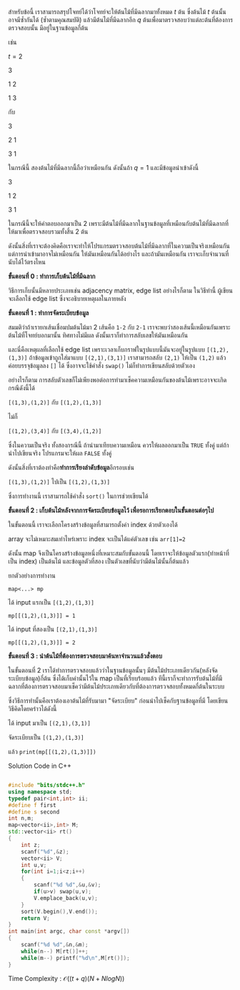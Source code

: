 สำหรับข้อนี้ เราสามารถสรุปโจทย์ได้ว่าโจทย์จะให้ต้นไม้ที่มีฉลากมาทั้งหมด $t$ ต้น ซึ่งต้นไม้ $t$ ต้นนั้นอาจมีซ้ำกันได้ (ซ้ำตามคุณสมบัติ) แล้วมีต้นไม้ที่มีฉลากอีก $q$ ต้นเพื่อมาตรวจสอบว่าแต่ละต้นที่ต้องการตรวจสอบนั้น มีอยู่ในฐานข้อมูลกี่ต้น

เช่น 

$t=2$


3

1 2

1 3

กับ

3

2 1

3 1


ในกรณีนี้ สองต้นไม้ที่มีฉลากนี้ถือว่าเหมือนกัน ดังนั้นถ้า $q=1$ และมีข้อมูลนำเข้าดังนี้

3

1 2

3 1


ในกรณีนี้จะให้คำตอบออกมาเป็น 2 เพราะมีต้นไม้ที่มีฉลากในฐานข้อมูลที่เหมือนกับต้นไม้ที่มีฉลากที่ให้มาเพื่อตรวจสอบรวมทั้งสิ้น 2 ต้น

ดังนั้นสิ่งที่เราจะต้องคิดคือเราจะทำให้โปรแกรมตรวจสอบต้นไม้ที่มีฉลากที่ในความเป็นจริงเหมือนกัน แต่การนำเข้ามาอาจไม่เหมือนกัน ให้มันเหมือนกันได้อย่างไร และถ้ามันเหมือนกัน เราจะเก็บจำนวนที่นับได้ไว้ตรงไหน

**ขั้นตอนที่ 0 : ทำการเก็บต้นไม้ที่มีฉลาก**

วิธีการเก็บนั้นมีหลายประเภทเช่น adjacency matrix, edge list อย่างไรก็ตาม ในวิธีทำนี้ ผู้เขียนจะเลือกใช้ edge list ซึ่งจะอธิบายเหตุผลในภายหลัง

**ขั้นตอนที่ 1 : ทำการจัดระเบียบข้อมูล**

สมมติว่าถ้าเรายกเส้นเชื่อมปมต้นไม้มา 2 เส้นคือ `1-2` กับ `2-1` เราจะพบว่าสองเส้นนี้เหมือนกันเพราะต้นไม้ที่โจทย์บอกมานั้น ทิศทางไม่มีผล ดังนั้นเราก็ทำการสลับเลขให้มันเหมือนกัน 

และนี่คือเหตุผลที่เลือกใช้ edge list เพราะเวลาเก็บกราฟในรูปแบบนี้มันจะอยู่ในรูปแบบ `[(1,2),(1,3)]` ถ้าข้อมูลเข้าถูกใส่มาแบบ `[(2,1),(3,1)]` เราสามารถสลับ `(2,1)` ให้เป็น `(1,2)` แล้วค่อยบรรจุข้อมูลลง `[]` ได้ ซึ่งอาจจะใช้คำสั่ง `swap()` ไม่ก็ทำการเขียนสลับด้วยตัวเอง

อย่างไรก็ตาม การสลับตัวเลขก็ไม่เพียงพอต่อการทำมาเช็คความเหมือนกันของต้นไม้เพราะอาจจะเกิดกรณีดังนี้ได้

`[(1,3),(1,2)]` กับ `[(1,2),(1,3)]`

ไม่ก็

`[(1,2),(3,4)]` กับ `[(3,4),(1,2)]`

ซึ่งในความเป็นจริง ทั้งสองกรณีนี้ ถ้านำมาเทียบความเหมือน ควรให้ผลออกมาเป็น `TRUE` ทั้งคู่ แต่ถ้านำไปเขียนจริง โปรแกรมจะให้ผล `FALSE` ทั้งคู่ 

ดังนั้นสิ่งที่เราต้องทำคือ**ทำการเรียงลำดับข้อมูล**อีกรอบเช่น

`[(1,3),(1,2)]` ไปเป็น `[(1,2),(1,3)]`

ซึ่งการทำงานนี้ เราสามารถใช้คำสั่ง `sort()` ในการช่วยเขียนได้

**ขั้นตอนที่ 2 : เก็บต้นไม้หลังจากการจัดระเบียบข้อมูลไว้ เพื่อรอการเรียกตอบในขั้นตอนต่อๆไป**

ในขั้นตอนนี้ เราจะเลือกโครงสร้างข้อมูลที่สามารถตั้งค่า index ด้วยตัวเองได้ 

array จะไม่เหมาะสมเท่าไหร่เพราะ index จะเป็นได้แค่ตัวเลข เช่น `arr[1]=2` 

ดังนั้น map จึงเป็นโครงสร้างข้อมูลหนึ่งที่เหมาะสมกับขั้นตอนนี้ โดยเราจะให้ข้อมูลตัวแรก(ทำหน้าที่เป็น index) เป็นต้นไม้ และข้อมูลตัวที่สอง เป็นตัวเลขที่นับว่ามีต้นไม้นั้นกี่ต้นแล้ว

ยกตัวอย่างการทำงาน


`map<...> mp`

ได้ input แรกเป็น `[(1,2),(1,3)]`

`mp[[(1,2),(1,3)]] = 1`

ได้ input ที่สองเป็น `[(2,1),(1,3)]`

`mp[[(1,2),(1,3)]] = 2`


**ขั้นตอนที่ 3 : นำต้นไม้ที่ต้องการตรวจสอบมาค้นหาจำนวนแล้วสั่งตอบ**

ในขั้นตอนที่ 2 เราได้ทำการตรวจสอบแล้วว่าในฐานข้อมูลนั้นๆ มีต้นไม้ประเภทเดียวกัน(หลังจัดระเบียบข้อมูล)กี่ต้น ซึ่งได้เก็บค่านั้นไว้ใน map เป็นที่เรียบร้อยแล้ว ทีนี้เราก็จะทำการรับต้นไม้ที่มีฉลากที่ต้องการตรวจสอบมาเช็คว่ามีต้นไม้ประเภทเดียวกับที่ต้องการตรวจสอบทั้งหมดกี่ต้นในระบบ 


ซึ่งวิธีการทำนั้นคือเราต้องเอาต้นไม้ที่รับมามา "จัดระเบียบ" ก่อนนำไปเช็คกับฐานข้อมูลที่มี โดยเขียนวิธีคิดโดยคร่าวได้ดังนี้


ได้ input มาเป็น `[(2,1),(3,1)]`

จัดระเบียบเป็น `[(1,2),(1,3)]`

แล้ว `print(mp[[(1,2),(1,3)]])`


Solution Code in C++
```cpp

#include "bits/stdc++.h"
using namespace std;
typedef pair<int,int> ii;
#define f first
#define s second
int n,m;
map<vector<ii>,int> M;
std::vector<ii> rt()
{
    int z;
    scanf("%d",&z);
    vector<ii> V;
    int u,v;
    for(int i=1;i<z;i++)
    {
        scanf("%d %d",&u,&v);
        if(u>v) swap(u,v);
        V.emplace_back(u,v);
    }
    sort(V.begin(),V.end());
    return V;
}
int main(int argc, char const *argv[])
{
    scanf("%d %d",&n,&m);
    while(n--) M[rt()]++;
    while(m--) printf("%d\n",M[rt()]);
}

```
Time Complexity : $\mathcal{O}{((t+q)(N+NlogN))}$
